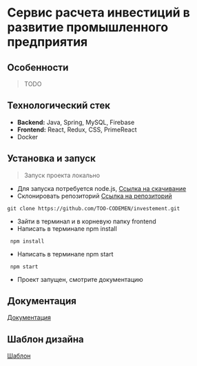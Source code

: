 # Сервис расчета инвестиций в развитие промышленного предприятия

## Особенности
> TODO

## Технологический стек
- __Backend:__ Java, Spring, MySQL, Firebase
- __Frontend:__ React, Redux, CSS, PrimeReact
- Docker

## Установка и запуск
> Запуск проекта локально
- Для запуска потребуется node.js, [Ссылка на скачивание](https://nodejs.org/en)
- Склонировать репозиторий [Ссылка на репозиторий](https://github.com/TOO-CODEMEN/investement)
```shell 
git clone https://github.com/TOO-CODEMEN/investement.git
```
- Зайти в терминал и в корневую папку frontend
- Написать в терминале npm install
```shell
 npm install
```
- Написать в терминале npm start
```shell
 npm start
```
- Проект запущен, смотрите документацию


## Документация
[Документация](https://docs.google.com/document/d/10NFql4wH9PuOzCtY9XhHna48Zdc2Zp4Shg2f0xhlAQ0/edit?usp=sharing)

## Шаблон дизайна
[Шаблон](https://www.figma.com/file/mgzhYSmj9zDeGtaROJyXmd/Untitled?type=design&node-id=5-827&t=6C8COgjAAbfJvOB2-0)

